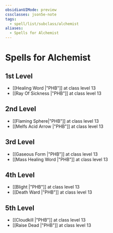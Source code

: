 ```yaml
---
obsidianUIMode: preview
cssclasses: json5e-note
tags:
  - spell/list/subclass/alchemist
aliases:
  - Spells for Alchemist
---
```

# Spells for Alchemist

## 1st Level

- [[Healing Word \|"PHB"]] at class level 13
- [[Ray Of Sickness \|"PHB"]] at class level 13

## 2nd Level

- [[Flaming Sphere|"PHB"]] at class level 13
- [[Melfs Acid Arrow \|"PHB"]] at class level 13

## 3rd Level

- [[Gaseous Form \|"PHB"]] at class level 13
- [[Mass Healing Word \|"PHB"]] at class level 13

## 4th Level

- [[Blight \|"PHB"]] at class level 13
- [[Death Ward \|"PHB"]] at class level 13

## 5th Level

- [[Cloudkill \|"PHB"]] at class level 13
- [[Raise Dead \|"PHB"]] at class level 13
